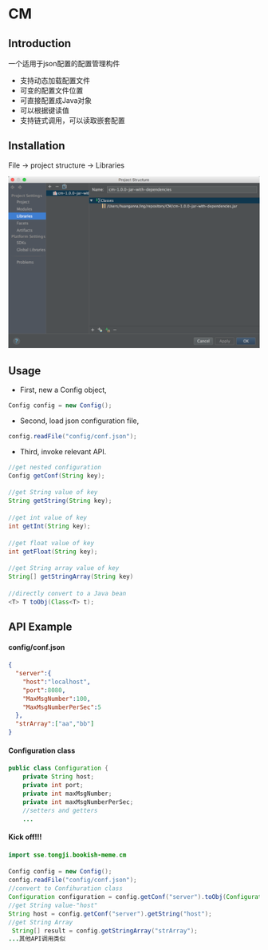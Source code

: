 # CM

## Introduction

一个适用于json配置的配置管理构件

- 支持动态加载配置文件
- 可变的配置文件位置
- 可直接配置成Java对象
- 可以根据键读值
- 支持链式调用，可以读取嵌套配置

## Installation

File -> project structure -> Libraries

![import jar](https://raw.githubusercontent.com/bookish-component/CM/master/img/importjar.png)

## Usage
- First, new a Config object,
```java
Config config = new Config();
```
- Second, load json configuration file,
```java
config.readFile("config/conf.json");
```
- Third, invoke relevant API.
```java
//get nested configuration
Config getConf(String key);

//get String value of key
String getString(String key);

//get int value of key
int getInt(String key);

//get float value of key
int getFloat(String key);

//get String array value of key
String[] getStringArray(String key)

//directly convert to a Java bean
<T> T toObj(Class<T> t);
```

## API Example
#### config/conf.json
```json
{
  "server":{
    "host":"localhost",
    "port":8080,
    "MaxMsgNumber":100,
    "MaxMsgNumberPerSec":5
  },
  "strArray":["aa","bb"]
}
```
#### Configuration class
```java
public class Configuration {
    private String host;
    private int port;
    private int maxMsgNumber;
    private int maxMsgNumberPerSec;
    //setters and getters
    ...
```
#### Kick off!!!
```java
import sse.tongji.bookish-meme.cm

Config config = new Config();
config.readFile("config/conf.json");
//convert to Confihuration class
Configuration configuration = config.getConf("server").toObj(Configuration.class);
//get String value-"host"
String host = config.getConf("server").getString("host");
//get String Array
 String[] result = config.getStringArray("strArray");
...其他API调用类似
```
